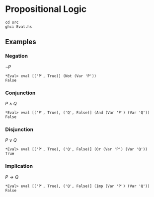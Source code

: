 # Propositional Logic

```
cd src
ghci Eval.hs
```

## Examples

### Negation

$\lnot P$
```
*Eval> eval [('P', True)] (Not (Var 'P'))
False
```

### Conjunction

$P \land Q$
```
*Eval> eval [('P', True), ('Q', False)] (And (Var 'P') (Var 'Q'))
False
```

### Disjunction

$P \lor Q$
```
*Eval> eval [('P', True), ('Q', False)] (Or (Var 'P') (Var 'Q'))
True
```

### Implication

$P \to Q$
```
*Eval> eval [('P', True), ('Q', False)] (Imp (Var 'P') (Var 'Q'))
False
```
